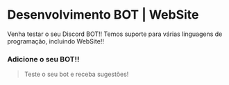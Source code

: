 # Desenvolvimento BOT | WebSite
Venha testar o seu Discord BOT!!
Temos suporte para várias linguagens de programação, incluindo WebSite!!

### Adicione o seu BOT!!
> Teste o seu bot e receba sugestões!
